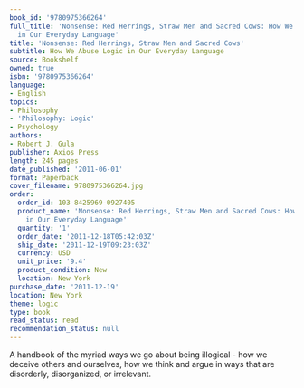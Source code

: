 ```yaml
---
book_id: '9780975366264'
full_title: 'Nonsense: Red Herrings, Straw Men and Sacred Cows: How We Abuse Logic
  in Our Everyday Language'
title: 'Nonsense: Red Herrings, Straw Men and Sacred Cows'
subtitle: How We Abuse Logic in Our Everyday Language
source: Bookshelf
owned: true
isbn: '9780975366264'
language:
- English
topics:
- Philosophy
- 'Philosophy: Logic'
- Psychology
authors:
- Robert J. Gula
publisher: Axios Press
length: 245 pages
date_published: '2011-06-01'
format: Paperback
cover_filename: 9780975366264.jpg
order:
  order_id: 103-8425969-0927405
  product_name: 'Nonsense: Red Herrings, Straw Men and Sacred Cows: How We Abuse Logic
    in Our Everyday Language'
  quantity: '1'
  order_date: '2011-12-18T05:42:03Z'
  ship_date: '2011-12-19T09:23:03Z'
  currency: USD
  unit_price: '9.4'
  product_condition: New
  location: New York
purchase_date: '2011-12-19'
location: New York
theme: logic
type: book
read_status: read
recommendation_status: null
---
```

A handbook of the myriad ways we go about being illogical - how we deceive others and ourselves, how we think and argue in ways that are disorderly, disorganized, or irrelevant.
